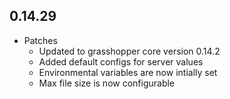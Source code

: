 ## 0.14.29

* Patches
    * Updated to grasshopper core version 0.14.2
    * Added default configs for server values
    * Environmental variables are now intially set
    * Max file size is now configurable